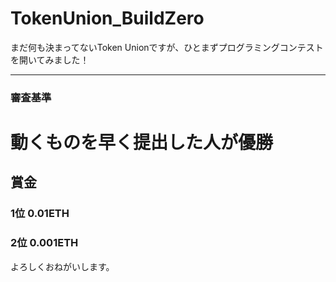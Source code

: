 # TokenUnion_BuildZero
まだ何も決まってないToken Unionですが、ひとまずプログラミングコンテストを開いてみました！

---
### 審査基準
# 動くものを早く提出した人が優勝

## 賞金
### 1位 0.01ETH
### 2位 0.001ETH

よろしくおねがいします。
